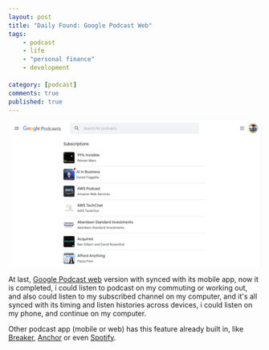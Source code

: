 ```yaml
---
layout: post
title: "Daily Found: Google Podcast Web"
tags: 
    - podcast
    - life
    - "personal finance"
    - development
        
category: [podcast]
comments: true
published: true
---
```


![My subscribed Podcast channel](/images/posts/google-podcast.png "My subscribed Podcast channel")

At last, [Google Podcast web](https://podcasts.google.com/) version with synced with its mobile app, now it is completed, i could listen to podcast on my commuting or working out, and also could listen to my subscribed channel on my computer, and it's all synced with its timing and listen histories across devices, i could listen on my phone, and continue on my computer.

Other podcast app (mobile or web) has this feature already built in, like [Breaker](https://www.breaker.audio/), [Anchor](https://anchor.fm/) or even [Spotify](https://spotify.com/).